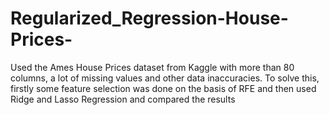 # Regularized_Regression-House-Prices-
Used the Ames House Prices dataset from Kaggle with more than 80 columns, a lot of missing values and other data inaccuracies.
To solve this, firstly some feature selection was done on the basis of RFE and then used Ridge and Lasso Regression and compared the results

